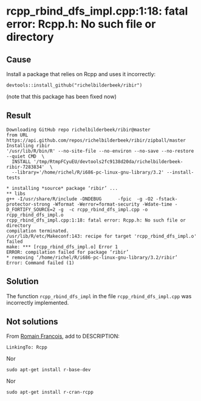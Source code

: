 # rcpp_rbind_dfs_impl.cpp:1:18: fatal error: Rcpp.h: No such file or directory

## Cause

Install a package that relies on Rcpp and uses it incorrectly:

```
devtools::install_github("richelbilderbeek/ribir")
```

(note that this package has been fixed now)

## Result

```
Downloading GitHub repo richelbilderbeek/ribir@master
from URL https://api.github.com/repos/richelbilderbeek/ribir/zipball/master
Installing ribir
'/usr/lib/R/bin/R' --no-site-file --no-environ --no-save --no-restore --quiet CMD  \
  INSTALL '/tmp/RtmpFCyuEU/devtools2fc9138d20da/richelbilderbeek-ribir-7283834'  \
  --library='/home/richel/R/i686-pc-linux-gnu-library/3.2' --install-tests 

* installing *source* package ‘ribir’ ...
** libs
g++ -I/usr/share/R/include -DNDEBUG      -fpic  -g -O2 -fstack-protector-strong -Wformat -Werror=format-security -Wdate-time -D_FORTIFY_SOURCE=2 -g  -c rcpp_rbind_dfs_impl.cpp -o rcpp_rbind_dfs_impl.o
rcpp_rbind_dfs_impl.cpp:1:18: fatal error: Rcpp.h: No such file or directory
compilation terminated.
/usr/lib/R/etc/Makeconf:143: recipe for target 'rcpp_rbind_dfs_impl.o' failed
make: *** [rcpp_rbind_dfs_impl.o] Error 1
ERROR: compilation failed for package ‘ribir’
* removing ‘/home/richel/R/i686-pc-linux-gnu-library/3.2/ribir’
Error: Command failed (1)
```

## Solution

The function `rcpp_rbind_dfs_impl` in the file `rcpp_rbind_dfs_impl.cpp` was incorrectly implemented.

## Not solutions

From [Romain Francois](http://stackoverflow.com/a/16260937), add to DESCRIPTION:

```
LinkingTo: Rcpp
```

Nor

```
sudo apt-get install r-base-dev
```

Nor

```
sudo apt-get install r-cran-rcpp
```